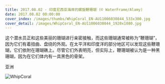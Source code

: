 ```yaml
---
title: 2017.08.02 - 印度尼西亚海岸的螺旋鞭珊瑚 (© WaterFrame/Alamy)
date: 2017.08.02 00:00:00
cover_index: /images/thumbs/WhipCoral_EN-AU11006030844_533x300.jpg
cover_detail: /images/WhipCoral_EN-AU11006030844_1920x1080.jpg
---
```


这个潜水员正和这些美丽的珊瑚进行亲密接触，而这些珊瑚通常被称为“鞭珊瑚”，因为它们有着扭曲、盘绕的外观。在太平洋和印度洋的部分地区可以发现这些鞭珊瑚，它们依附在珊瑚礁上。尽管它们外表明亮，但实际上，鞭珊瑚被认为是一种黑珊瑚，因为在它们体内有一具黑色的骨架。

亚洲

![WhipCoral](/images/WhipCoral_EN-AU11006030844_1920x1080.jpg)
